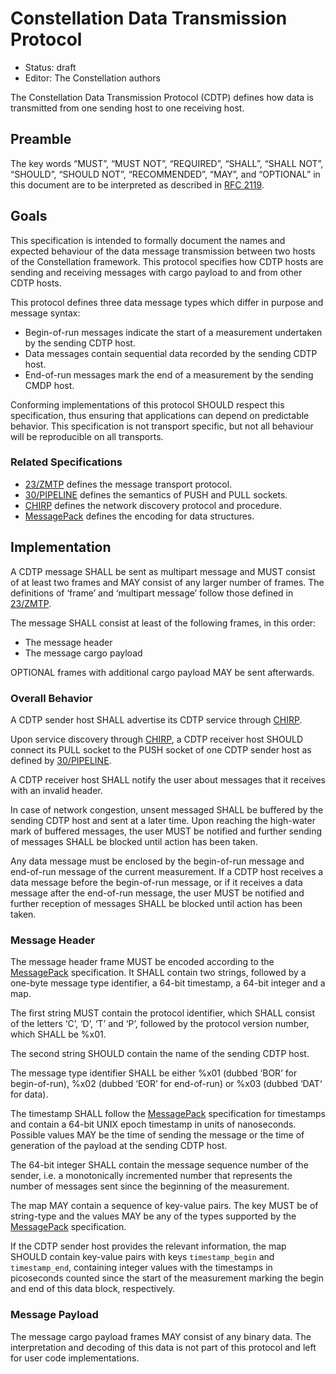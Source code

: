 # Constellation Data Transmission Protocol

* Status: draft
* Editor: The Constellation authors

The Constellation Data Transmission Protocol (CDTP) defines how data is transmitted from one sending host to one receiving host.

## Preamble

The key words “MUST”, “MUST NOT”, “REQUIRED”, “SHALL”, “SHALL NOT”, “SHOULD”, “SHOULD NOT”, “RECOMMENDED”, “MAY”, and “OPTIONAL” in this document are to be interpreted as described in [RFC 2119](http://tools.ietf.org/html/rfc2119).

## Goals

This specification is intended to formally document the names and expected behaviour of the data message transmission between two hosts of the Constellation framework.
This protocol specifies how CDTP hosts are sending and receiving messages with cargo payload to and from other CDTP hosts.

This protocol defines three data message types which differ in purpose and message syntax:

* Begin-of-run messages indicate the start of a measurement undertaken by the sending CDTP host.
* Data messages contain sequential data recorded by the sending CDTP host.
* End-of-run messages mark the end of a measurement by the sending CMDP host.

Conforming implementations of this protocol SHOULD respect this specification, thus ensuring that applications can depend on predictable behavior.
This specification is not transport specific, but not all behaviour will be reproducible on all transports.

### Related Specifications

* [23/ZMTP](http://rfc.zeromq.org/spec:23/ZMTP) defines the message transport protocol.
* [30/PIPELINE](http://rfc.zeromq.org/spec:30/PIPELINE) defines the semantics of PUSH and PULL sockets.
* [CHIRP](https://gitlab.desy.de/constellation/constellation/-/blob/main/docs/protocols/chirp.md) defines the network discovery protocol and procedure.
* [MessagePack](https://github.com/msgpack/msgpack/blob/master/spec.md) defines the encoding for data structures.

## Implementation

A CDTP message SHALL be sent as multipart message and MUST consist of at least two frames and MAY consist of any larger number of frames.
The definitions of ‘frame’ and ‘multipart message’ follow those defined in [23/ZMTP](http://rfc.zeromq.org/spec:23/ZMTP).

The message SHALL consist at least of the following frames, in this order:

* The message header
* The message cargo payload

OPTIONAL frames with additional cargo payload MAY be sent afterwards.

### Overall Behavior

A CDTP sender host SHALL advertise its CDTP service through [CHIRP](https://gitlab.desy.de/constellation/constellation/-/blob/main/docs/protocols/chirp.md).

Upon service discovery through [CHIRP](https://gitlab.desy.de/constellation/constellation/-/blob/main/docs/protocols/chirp.md), a CDTP receiver host SHOULD connect its PULL socket to the PUSH socket of one CDTP sender host as defined by [30/PIPELINE](http://rfc.zeromq.org/spec:30/PIPELINE).

A CDTP receiver host SHALL notify the user about messages that it receives with an invalid header.

In case of network congestion, unsent messaged SHALL be buffered by the sending CDTP host and sent at a later time.
Upon reaching the high-water mark of buffered messages, the user MUST be notified and further sending of messages SHALL be blocked until action has been taken.

Any data message must be enclosed by the begin-of-run message and end-of-run message of the current measurement.
If a CDTP host receives a data message before the begin-of-run message, or if it receives a data message after the end-of-run message, the user MUST be notified and further reception of messages SHALL be blocked until action has been taken.

### Message Header

The message header frame MUST be encoded according to the [MessagePack](https://github.com/msgpack/msgpack/blob/master/spec.md) specification.
It SHALL contain two strings, followed by a one-byte message type identifier, a 64-bit timestamp, a 64-bit integer and a map.

The first string MUST contain the protocol identifier, which SHALL consist of the letters ‘C’, ‘D’, ‘T’ and ‘P’, followed by the protocol version number, which SHALL be %x01.

The second string SHOULD contain the name of the sending CDTP host.

The message type identifier SHALL be either %x01 (dubbed ‘BOR’ for begin-of-run), %x02 (dubbed ‘EOR’ for end-of-run) or %x03 (dubbed ‘DAT‘ for data).

The timestamp SHALL follow the [MessagePack](https://github.com/msgpack/msgpack/blob/master/spec.md) specification for timestamps and contain a 64-bit UNIX epoch timestamp in units of nanoseconds.
Possible values MAY be the time of sending the message or the time of generation of the payload at the sending CDTP host.

The 64-bit integer SHALL contain the message sequence number of the sender, i.e. a monotonically incremented number that represents the number of messages sent since the beginning of the measurement.

The map MAY contain a sequence of key-value pairs.
The key MUST be of string-type and the values MAY be any of the types supported by the [MessagePack](https://github.com/msgpack/msgpack/blob/master/spec.md) specification.

If the CDTP sender host provides the relevant information, the map SHOULD contain key-value pairs with keys `timestamp_begin` and `timestamp_end`, containing integer values with the timestamps in picoseconds counted since the start of the measurement marking the begin and end of this data block, respectively.

### Message Payload

The message cargo payload frames MAY consist of any binary data.
The interpretation and decoding of this data is not part of this protocol and left for user code implementations.

